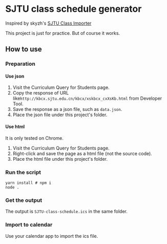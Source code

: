 # SJTU class schedule generator

Inspired by skyzh's [SJTU Class Importer](https://github.com/skyzh/sjtu-class-table-generator.git)

This project is just for practice. But of course it works.

## How to use

### Preparation

#### Use json

1. Visit the Curriculum Query for Students page.
2. Copy the response of  URL like`http://kbcx.sjtu.edu.cn/kbcx/xskbcx_cxXsKb.html` from Developer Tool.
3. Save the response as a json file, such as `data.json`.
4. Place the json file under this project's folder.

#### Use html

It is only tested on Chrome.

1. Visit the Curriculum Query for Students page.
2. Right-click and save the page as a html file (not the source code).
3. Place the html file under this project's folder.

### Run the script

```shell
yarn install # npm i
node .
```

### Get the output

The output is `SJTU-class-schedule.ics` in the same folder.

### Import to calendar

Use your calendar app to import the ics file.